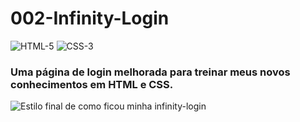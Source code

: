 # 002-Infinity-Login
![HTML-5](https://img.shields.io/badge/HTML-5.0-brightgreen)    ![CSS-3](https://img.shields.io/badge/CSS-3.0-blue)
### Uma página de login melhorada para treinar meus novos conhecimentos em HTML e CSS.

![Estilo final de como ficou minha infinity-login](https://user-images.githubusercontent.com/11381631/178117926-3691aacf-6626-4791-98de-e4f64e8df278.png)
